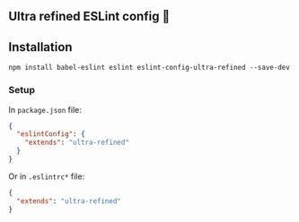 Ultra refined ESLint config 📜
----

## Installation
```shell
npm install babel-eslint eslint eslint-config-ultra-refined --save-dev
```

### Setup
In `package.json` file:
```json
{
  "eslintConfig": {
    "extends": "ultra-refined"
  }
}
```
Or in `.eslintrc*` file:
```json
{
  "extends": "ultra-refined"
}
```

